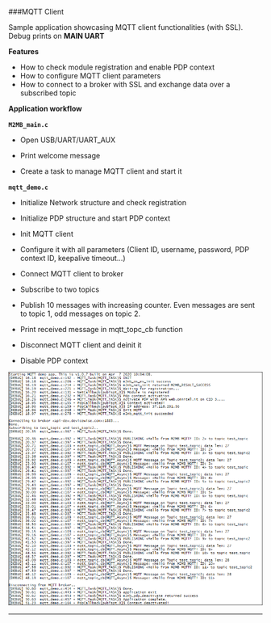 
###MQTT Client

Sample application showcasing MQTT client functionalities (with SSL). Debug prints on **MAIN UART**


**Features**


- How to check module registration and enable PDP context
- How to configure MQTT client parameters
- How to connect to a broker with SSL and exchange data over a subscribed topic


**Application workflow**

**`M2MB_main.c`**

- Open USB/UART/UART_AUX

- Print welcome message

- Create a task to manage MQTT client and start it


**`mqtt_demo.c`**

- Initialize Network structure and check registration

- Initialize PDP structure and start PDP context

- Init MQTT client
- Configure it with all parameters (Client ID, username, password, PDP context ID, keepalive timeout...)

- Connect MQTT client to broker
- Subscribe to two topics
- Publish 10 messages with increasing counter. Even messages are sent to topic 1, odd messages on topic 2.
- Print received message in mqtt_topc_cb function
- Disconnect MQTT client and deinit it 

- Disable PDP context

![](../../pictures/samples/mqtt_bordered.png)

---------------------

